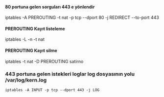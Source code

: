#### 80 portuna gelen sorguları 443 e yönlendir
iptables -A PREROUTING -t nat -p tcp --dport 80 -j REDIRECT --to-port 443


#### PREROUTING Kayıt listeleme
iptables -L -n -t nat


#### PREROUTING Kayıt silme
iptables -t nat -D PREROUTING satirno

### 443 portuna gelen istekleri loglar log dosyasının yolu /var/log/kern.log
```iptables -A INPUT -p tcp --dport 443 -j LOG ```
